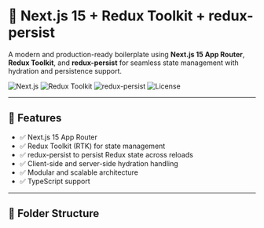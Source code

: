 # 🧠 Next.js 15 + Redux Toolkit + redux-persist

A modern and production-ready boilerplate using **Next.js 15 App Router**, **Redux Toolkit**, and **redux-persist** for seamless state management with hydration and persistence support.

![Next.js](https://img.shields.io/badge/Next.js-15-blue?logo=next.js)
![Redux Toolkit](https://img.shields.io/badge/Redux%20Toolkit-%40reduxjs%2Ftoolkit-purple)
![redux-persist](https://img.shields.io/badge/redux--persist-enabled-brightgreen)
![License](https://img.shields.io/github/license/dhruveshborad/nextJs-redux)

---

## 🚀 Features

- ✅ Next.js 15 App Router
- ✅ Redux Toolkit (RTK) for state management
- ✅ redux-persist to persist Redux state across reloads
- ✅ Client-side and server-side hydration handling
- ✅ Modular and scalable architecture
- ✅ TypeScript support

---

## 📁 Folder Structure
